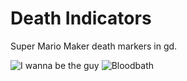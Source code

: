 # Death Indicators

Super Mario Maker death markers in gd.

![I wanna be the guy](https://github.com/Bean0of/deathindicators/blob/main/images/iwannabetheguy.jpg?raw=true)
![Bloodbath](https://github.com/Bean0of/deathindicators/blob/main/images/bloodbath.jpg?raw=true)
